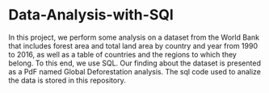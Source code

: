 # Data-Analysis-with-SQl
In this project, we perform some analysis on a dataset from the World Bank
that includes forest area and total land area by country and year 
from 1990 to 2016, as well as a table of countries and the regions
to which they belong. To this end, we use SQL. 
Our finding about the dataset is presented as a PdF named Global Deforestation analysis. 
The sql code used to analize the data is stored in this repository. 
